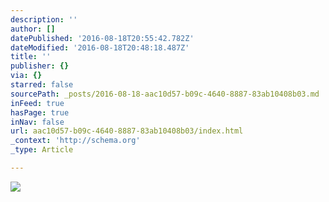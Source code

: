 ```yaml
---
description: ''
author: []
datePublished: '2016-08-18T20:55:42.782Z'
dateModified: '2016-08-18T20:48:18.487Z'
title: ''
publisher: {}
via: {}
starred: false
sourcePath: _posts/2016-08-18-aac10d57-b09c-4640-8887-83ab10408b03.md
inFeed: true
hasPage: true
inNav: false
url: aac10d57-b09c-4640-8887-83ab10408b03/index.html
_context: 'http://schema.org'
_type: Article

---
```

![](https://the-grid-user-content.s3-us-west-2.amazonaws.com/96c4a60a-4974-49fe-ad2c-800772479d54.jpg)